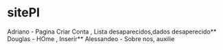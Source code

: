 # sitePI

Adriano - Pagina Criar Conta , Lista desaparecidos,dados desaperecido**
Douglas - HOme , Inserir**
Alessandeo - Sobre nos, auxilie
